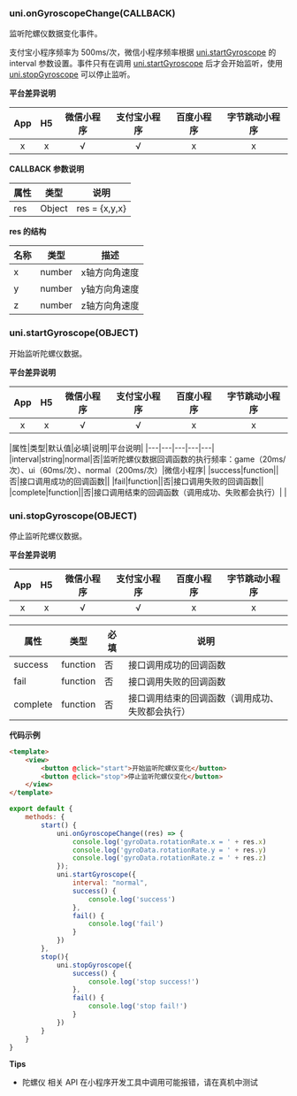 ### uni.onGyroscopeChange(CALLBACK)

监听陀螺仪数据变化事件。

支付宝小程序频率为 500ms/次，微信小程序频率根据 [uni.startGyroscope](/api/system/gyroscope?id=startgyroscope) 的 interval 参数设置。事件只有在调用 [uni.startGyroscope](/api/system/gyroscope?id=startgyroscope) 后才会开始监听，使用 [uni.stopGyroscope](/api/system/gyroscope?id=stopgyroscope) 可以停止监听。

**平台差异说明**

|App|H5|微信小程序|支付宝小程序|百度小程序|字节跳动小程序|
|:-:|:-:|:-:|:-:|:-:|:-:|
|x|x|√|√|x|x|

**CALLBACK 参数说明**

|属性|类型|说明
|--|--|--|
|res|Object|res = {x,y,x}|

**res 的结构**

|名称|类型|描述|
|---|---|---|
|x|number|x轴方向角速度|
|y|number|y轴方向角速度|
|z|number|z轴方向角速度|

### uni.startGyroscope(OBJECT)

开始监听陀螺仪数据。

**平台差异说明**

|App|H5|微信小程序|支付宝小程序|百度小程序|字节跳动小程序|
|:-:|:-:|:-:|:-:|:-:|:-:|
|x|x|√|√|x|x|

|属性|类型|默认值|必填|说明|平台说明|
|---|---|---|---|---|
|interval|string|normal|否|监听陀螺仪数据回调函数的执行频率：game（20ms/次）、ui（60ms/次）、normal（200ms/次）|微信小程序|
|success|function||否|接口调用成功的回调函数||
|fail|function||否|接口调用失败的回调函数||
|complete|function||否|接口调用结束的回调函数（调用成功、失败都会执行）|&nbsp;|

### uni.stopGyroscope(OBJECT)

停止监听陀螺仪数据。

**平台差异说明**

|App|H5|微信小程序|支付宝小程序|百度小程序|字节跳动小程序|
|:-:|:-:|:-:|:-:|:-:|:-:|
|x|x|√|√|x|x|

|属性|类型|必填|说明|
|---|---|---|---|
|success|function|否|接口调用成功的回调函数|
|fail|function|否|接口调用失败的回调函数|
|complete|function|否|接口调用结束的回调函数（调用成功、失败都会执行）|

**代码示例**

```html
<template>
    <view>
        <button @click="start">开始监听陀螺仪变化</button>
        <button @click="stop">停止监听陀螺仪变化</button>
    </view>
</template>
```

```javascript
export default {
    methods: {
        start() {
            uni.onGyroscopeChange((res) => {
                console.log('gyroData.rotationRate.x = ' + res.x)
                console.log('gyroData.rotationRate.y = ' + res.y)
                console.log('gyroData.rotationRate.z = ' + res.z)
            });
            uni.startGyroscope({
                interval: "normal",
                success() {
                    console.log('success')
                },
                fail() {
                    console.log('fail')
                }
            })
        },
        stop(){
            uni.stopGyroscope({
                success() {
                    console.log('stop success!')
                },
                fail() {
                    console.log('stop fail!')
                }
            })
        }
    }
}
```

**Tips**

* 陀螺仪 相关 API 在小程序开发工具中调用可能报错，请在真机中测试